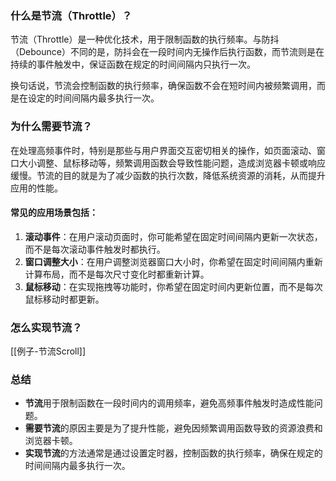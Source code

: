 ### 什么是节流（Throttle）？

节流（Throttle）是一种优化技术，用于限制函数的执行频率。与防抖（Debounce）不同的是，防抖会在一段时间内无操作后执行函数，而节流则是在持续的事件触发中，保证函数在规定的时间间隔内只执行一次。

换句话说，节流会控制函数的执行频率，确保函数不会在短时间内被频繁调用，而是在设定的时间间隔内最多执行一次。

### 为什么需要节流？

在处理高频事件时，特别是那些与用户界面交互密切相关的操作，如页面滚动、窗口大小调整、鼠标移动等，频繁调用函数会导致性能问题，造成浏览器卡顿或响应缓慢。节流的目的就是为了减少函数的执行次数，降低系统资源的消耗，从而提升应用的性能。

#### 常见的应用场景包括：

1. **滚动事件**：在用户滚动页面时，你可能希望在固定时间间隔内更新一次状态，而不是每次滚动事件触发时都执行。
2. **窗口调整大小**：在用户调整浏览器窗口大小时，你希望在固定时间间隔内重新计算布局，而不是每次尺寸变化时都重新计算。
3. **鼠标移动**：在实现拖拽等功能时，你希望在固定时间内更新位置，而不是每次鼠标移动时都更新。

### 怎么实现节流？

[[例子-节流Scroll]]

### 总结

- **节流**用于限制函数在一段时间内的调用频率，避免高频事件触发时造成性能问题。
- **需要节流**的原因主要是为了提升性能，避免因频繁调用函数导致的资源浪费和浏览器卡顿。
- **实现节流**的方法通常是通过设置定时器，控制函数的执行频率，确保在规定的时间间隔内最多执行一次。